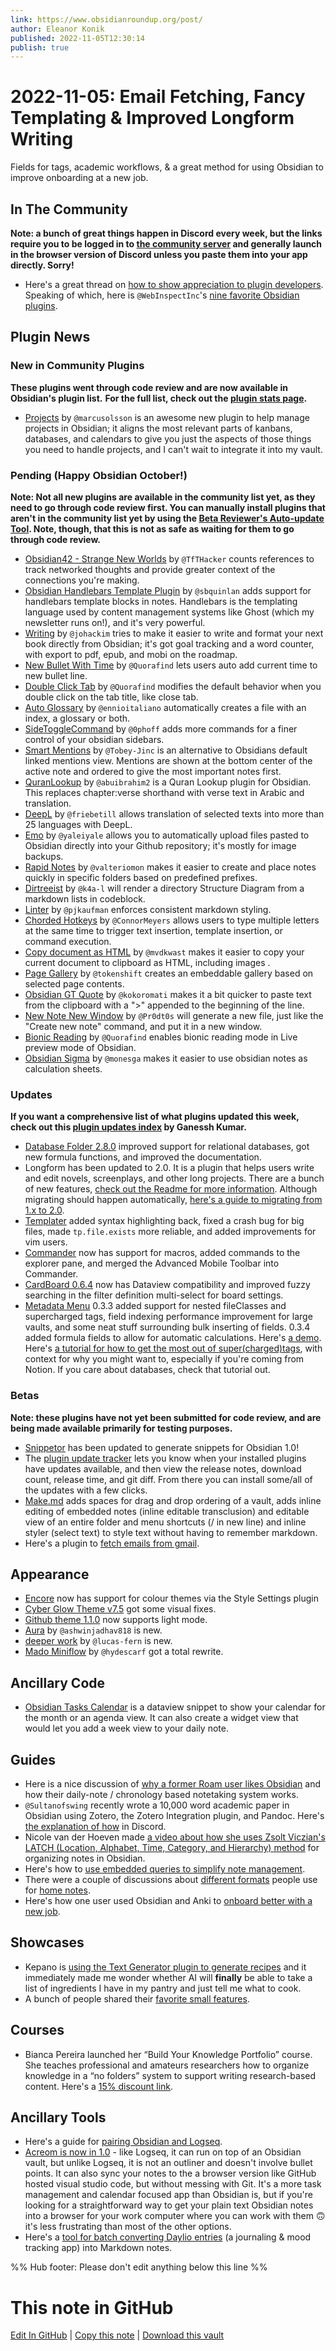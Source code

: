 ```yaml
---
link: https://www.obsidianroundup.org/post/
author: Eleanor Konik
published: 2022-11-05T12:30:14
publish: true
---
```


# 2022-11-05: Email Fetching, Fancy Templating & Improved Longform Writing
Fields for tags, academic workflows, & a great method for using Obsidian to improve onboarding at a new job.

## In The Community

__Note: a bunch of great things happen in Discord every week, but the links require you to be logged in to [the community server](https://obsidian.md/community) and generally launch in the browser version of Discord unless you paste them into your app directly. Sorry!__

* Here's a great thread on [how to show appreciation to plugin developers](https://twitter.com/TfTHacker/status/1588041762798374912). Speaking of which, here is `@WebInspectInc`'s [nine favorite Obsidian plugins](https://obsidian.rocks/super-powers-for-obsidian-nine-of-the-best-obsidian-plugins/).

## Plugin News

### New in Community Plugins

__These plugins went through code review and are now available in Obsidian's plugin list.__ __For the full list, check out the [plugin stats page](https://obsidian-plugin-stats.vercel.app/new).__

* [Projects](https://github.com/marcusolsson/obsidian-projects) by `@marcusolsson` is an awesome new plugin to help manage projects in Obsidian; it aligns the most relevant parts of kanbans, databases, and calendars to give you just the aspects of those things you need to handle projects, and I can't wait to integrate it into my vault.

### Pending (Happy Obsidian October!)

__Note: Not all new plugins are available in the community list yet, as they need to go through code review first. You can manually install plugins that aren't in the community list yet by using the [Beta Reviewer's Auto-update Tool](https://github.com/TfTHacker/obsidian42-brat). Note, though, that this is not as safe as waiting for them to go through code review.__

* [Obsidian42 - Strange New Worlds](https://github.com/TfTHacker/obsidian42-strange-new-worlds) by `@TfTHacker` counts references to track networked thoughts and provide greater context of the connections you're making.
* [Obsidian Handlebars Template Plugin](https://github.com/sbquinlan/obsidian-handlebars) by `@sbquinlan` adds support for handlebars template blocks in notes. Handlebars is the templating language used by content management systems like Ghost (which my newsletter runs on!), and it's very powerful.
* [Writing](https://github.com/johackim/obsidian-writing) by `@johackim` tries to make it easier to write and format your next book directly from Obsidian; it's got goal tracking and a word counter, with export to pdf, epub, and mobi on the roadmap.
* [New Bullet With Time](https://github.com/Quorafind/Obsidian-New-Bullet-With-Time) by `@Quorafind` lets users auto add current time to new bullet line.
* [Double Click Tab](https://github.com/Quorafind/Obsidian-Double-Click-Tab) by `@Quorafind` modifies the default behavior when you double click on the tab title, like close tab.
* [Auto Glossary](https://github.com/ennioitaliano/obsidian-auto-glossary) by `@ennioitaliano` automatically creates a file with an index, a glossary or both.
* [SideToggleCommand](https://github.com/0phoff/obsidian-sidetogglecmd) by `@0phoff` adds more commands for a finer control of your obsidian sidebars.
* [Smart Mentions](https://github.com/Tobey-Jinc/obsidian-smart-mentions) by `@Tobey-Jinc` is an alternative to Obsidians default linked mentions view. Mentions are shown at the bottom center of the active note and ordered to give the most important notes first.
* [QuranLookup](https://github.com/abuibrahim2/quranlookup) by `@abuibrahim2` is a Quran Lookup plugin for Obsidian. This replaces chapter:verse shorthand with verse text in Arabic and translation.
* [DeepL](https://github.com/friebetill/obsidian-deepl) by `@friebetill` allows translation of selected texts into more than 25 languages with DeepL.
* [Emo](https://github.com/yaleiyale/obsidian-emo-uploader) by `@yaleiyale` allows you to automatically upload files pasted to Obsidian directly into your Github repository; it's mostly for image backups.
* [Rapid Notes](https://github.com/valteriomon/obsidian-rapid-notes) by `@valteriomon` makes it easier to create and place notes quickly in specific folders based on predefined prefixes.
* [Dirtreeist](https://github.com/k4a-l/obsidian-dirtreeist) by `@k4a-l` will render a directory Structure Diagram from a markdown lists in codeblock.
* [Linter](https://github.com/platers/obsidian-linter) by `@pjkaufman` enforces consistent markdown styling.
* [Chorded Hotkeys](https://github.com/ConnorMeyers/obsidian-chorded-hotkeys) by `@ConnorMeyers` allows users to type multiple letters at the same time to trigger text insertion, template insertion, or command execution.
* [Copy document as HTML](https://github.com/mvdkwast/obsidian-copy-as-html) by `@mvdkwast` makes it easier to copy your current document to clipboard as HTML, including images .
* [Page Gallery](https://github.com/tokenshift/obsidian-page-gallery) by `@tokenshift` creates an embeddable gallery based on selected page contents.
* [Obsidian GT Quote](https://github.com/kokoromati/obsidian-gt-quote) by `@kokoromati` makes it a bit quicker to paste text from the clipboard with a ">" appended to the beginning of the line.
* [New Note New Window](https://github.com/Pr0dt0s/new-note-new-window) by `@Pr0dt0s` will generate a new file, just like the "Create new note" command, and put it in a new window.
* [Bionic Reading](https://github.com/Quorafind/Obsidian-Bionic-Reading) by `@Quorafind` enables bionic reading mode in Live preview mode of Obsidian.
* [Obsidian Sigma](https://github.com/monesga/obsidian-sigma) by `@monesga` makes it easier to use obsidian notes as calculation sheets.

### Updates

__If you want a comprehensive list of what plugins updated this week, check out this [plugin updates index](https://obsidian-plugin-stats.vercel.app/updates) by Ganessh Kumar.__

* [Database Folder 2.8.0](https://github.com/RafaelGB/obsidian-db-folder/releases/tag/2.8.0) improved support for relational databases, got new formula functions, and improved the documentation.
* Longform has been updated to 2.0. It is a plugin that helps users write and edit novels, screenplays, and other long projects. There are a bunch of new features, [check out the Readme for more information](https://github.com/kevboh/longform). Although migrating should happen automatically, [here's a guide to migrating from 1.x to 2.0](https://github.com/kevboh/longform/blob/main/docs/MIGRATING_FROM_VERSION_1_TO_2.md).
* [Templater](https://github.com/SilentVoid13/Templater) added syntax highlighting back, fixed a crash bug for big files, made `tp.file.exists` more reliable, and added improvements for vim users.
* [Commander](https://github.com/phibr0/obsidian-commander) now has support for macros, added commands to the explorer pane, and merged the Advanced Mobile Toolbar into Commander.
* [CardBoard 0.6.4](https://github.com/roovo/obsidian-card-board) now has Dataview compatibility and improved fuzzy searching in the filter definition multi-select for board settings.
* [Metadata Menu](https://github.com/mdelobelle/metadatamenu) 0.3.3 added support for nested fileClasses and supercharged tags, field indexing performance improvement for large vaults, and some neat stuff surrounding bulk inserting of fields. 0.3.4 added formula fields to allow for automatic calculations. Here's [a demo](https://youtu.be/LqglkrzLAoQ). Here's [a tutorial for how to get the most out of super(charged)tags](https://www.youtube.com/watch?v=7o9j7WJfhi0), with context for why you might want to, especially if you're coming from Notion. If you care about databases, check that tutorial out.

### Betas

__Note: these plugins have not yet been submitted for code review, and are being made available primarily for testing purposes.__

* [Snippetor](https://github.com/ebullient/obsidian-snippetor) has been updated to generate snippets for Obsidian 1.0!
* The [plugin update tracker](https://github.com/swar8080/obsidian-plugin-update-tracker) lets you know when your installed plugins have updates available, and then view the release notes, download count, release time, and git diff. From there you can install some/all of the updates with a few clicks.
* [Make.md](https://www.make.md/) adds spaces for drag and drop ordering of a vault, adds inline editing of embedded notes (inline editable transclusion) and editable view of an entire folder and menu shortcuts (/ in new line) and inline styler (select text) to style text without having to remember markdown.
* Here's a plugin to [fetch emails from gmail](https://github.com/thingnotok/obsidian-google-mail).

## Appearance

* [Encore](https://github.com/Maldonacho/obsidian-encore-theme) now has support for colour themes via the Style Settings plugin
* [Cyber Glow Theme v7.5](https://github.com/ArtexJay/Obsidian-CyberGlow/releases/tag/v7.5) got some visual fixes.
* [Github theme 1.1.0](https://github.com/krios2146/obsidian-github) now supports light mode.
* [Aura](https://github.com/ashwinjadhav818/obsidian-aura) by `@ashwinjadhav818` is new.
* [deeper work](https://github.com/lucas-fern/obsidian-deeper-work-theme) by `@lucas-fern` is new.
* [Mado Miniflow](https://github.com/hydescarf/Obsidian-Theme-Mado-11) by `@hydescarf` got a total rewrite.

## Ancillary Code

* [Obsidian Tasks Calendar](https://github.com/702573N/Obsidian-Tasks-Calendar) is a dataview snippet to show your calendar for the month or an agenda view. It can also create a widget view that would let you add a week view to your daily note.

## Guides

* Here is a nice discussion of [why a former Roam user likes Obsidian](https://www.deliberate-diligence.com/i-was-wrong-obsidian-is-better-than-roam-after-all/) and how their daily-note / chronology based notetaking system works.
* `@Sultanofswing` recently wrote a 10,000 word academic paper in Obsidian using Zotero, the Zotero Integration plugin, and Pandoc. Here's [the explanation of how](https://discord.com/channels/686053708261228577/722584061087842365/1037760641303334943) in Discord.
* Nicole van der Hoeven made [a video about how she uses Zsolt Viczian's LATCH (Location, Alphabet, Time, Category, and Hierarchy) method](https://www.youtube.com/watch?v=vS-b_RUtL1A) for organizing notes in Obsidian.
* Here's how to [use embedded queries to simplify note management](https://heymichellemac.medium.com/how-i-use-embedded-queries-in-obsidian-to-simplify-my-note-management-9aba527e4a03).
* There were a couple of discussions about [different formats](https://twitter.com/TfTHacker/status/1586991375790182401) people use for [home notes](https://twitter.com/josephhinkle/status/1587261116111065089).
* Here's how one user used Obsidian and Anki to [onboard better with a new job](https://sherlock.codes/blog/effective-onboarding-at-a-new-job/).

## Showcases

* Kepano is [using the Text Generator plugin to generate recipes](https://twitter.com/thehighpony/status/1588632265206034432) and it immediately made me wonder whether AI will __finally__ be able to take a list of ingredients I have in my pantry and just tell me what to cook.
* A bunch of people shared their [favorite small features](https://www.reddit.com/r/ObsidianMD/comments/yhq61k/whats_a_lesser_known_feature_that_you_absolutely/).

## Courses

* Bianca Pereira launched her “Build Your Knowledge Portfolio” course. She teaches professional and amateurs researchers how to organize knowledge in a “no folders” system to support writing research-based content. Here's a [15% discount link](https://biancapereira.gumroad.com/l/build-your-knowledge-portfolio/ROUNDUP_GAMMA).

## Ancillary Tools

* Here's a guide for [pairing Obsidian and Logseq](https://twitter.com/fuzzygel/status/1586217261580230656).
* [Acreom is now in 1.0](https://news.ycombinator.com/item?id=33451711) - like Logseq, it can run on top of an Obsidian vault, but unlike Logseq, it is not an outliner and doesn't involve bullet points. It can also sync your notes to the a browser version like GitHub hosted visual studio code, but without messing with Git. It's a more task management and calendar focused app than Obsidian is, but if you're looking for a straightforward way to get your plain text Obsidian notes into a browser for your work computer where you can work with them 🙃 it's less frustrating than most of the other options.
* Here's a [tool for batch converting Daylio entries](https://github.com/DeutscheGabanna/Obsidian-Daylio-Parser) (a journaling & mood tracking app) into Markdown notes.

%% Hub footer: Please don't edit anything below this line %%

# This note in GitHub

<span class="git-footer">[Edit In GitHub](https://github.dev/obsidian-community/obsidian-hub/blob/main/01%20-%20Community/Obsidian%20Roundup/2022-11-05%20Email%20Fetching%2C%20Fancy%20Templating%20%26%20Improved%20Longform%20Writing.md "git-hub-edit-note") | [Copy this note](https://raw.githubusercontent.com/obsidian-community/obsidian-hub/main/01%20-%20Community/Obsidian%20Roundup/2022-11-05%20Email%20Fetching%2C%20Fancy%20Templating%20%26%20Improved%20Longform%20Writing.md "git-hub-copy-note") | [Download this vault](https://github.com/obsidian-community/obsidian-hub/archive/refs/heads/main.zip "git-hub-download-vault") </span>
